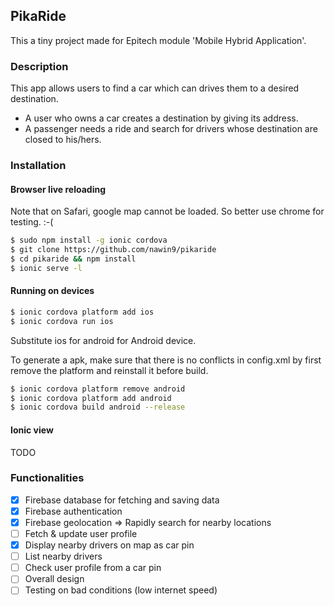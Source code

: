 ## PikaRide

This a tiny project made for Epitech module 'Mobile Hybrid Application'.

### Description

This app allows users to find a car which can drives them to a desired destination.

+ A user who owns a car creates a destination by giving its address.
+ A passenger needs a ride and search for drivers whose destination are closed to his/hers.


### Installation

#### Browser live reloading

Note that on Safari, google map cannot be loaded. So better use chrome for testing. :-(
```bash
$ sudo npm install -g ionic cordova
$ git clone https://github.com/nawin9/pikaride
$ cd pikaride && npm install
$ ionic serve -l
```

#### Running on devices

```bash
$ ionic cordova platform add ios
$ ionic cordova run ios
```
Substitute ios for android for Android device.

To generate a apk, make sure that there is no conflicts in config.xml by first remove the platform and reinstall it before build.

```bash
$ ionic cordova platform remove android
$ ionic cordova platform add android
$ ionic cordova build android --release
```

#### Ionic view

TODO

### Functionalities

- [x] Firebase database for fetching and saving data
- [x] Firebase authentication
- [x] Firebase geolocation => Rapidly search for nearby locations
- [ ] Fetch & update user profile
- [x] Display nearby drivers on map as car pin
- [ ] List nearby drivers
- [ ] Check user profile from a car pin
- [ ] Overall design
- [ ] Testing on bad conditions (low internet speed)
